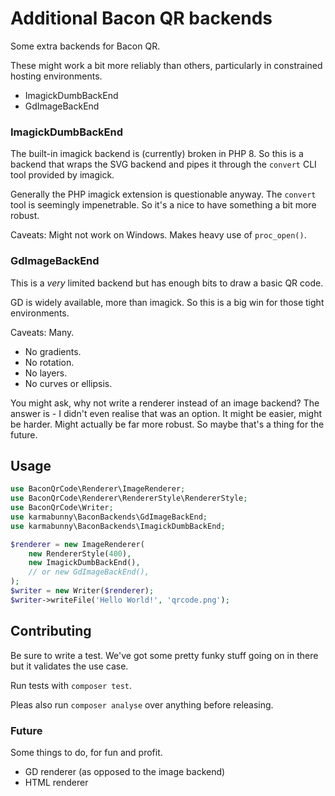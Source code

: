 
# Additional Bacon QR backends

Some extra backends for Bacon QR.

These might work a bit more reliably than others, particularly in constrained hosting environments.

- ImagickDumbBackEnd
- GdImageBackEnd


### ImagickDumbBackEnd

The built-in imagick backend is (currently) broken in PHP 8. So this is a backend that wraps the SVG backend and pipes it through the `convert` CLI tool provided by imagick.

Generally the PHP imagick extension is questionable anyway. The `convert` tool is seemingly impenetrable. So it's a nice to have something a bit more robust.

Caveats: Might not work on Windows. Makes heavy use of `proc_open()`.


### GdImageBackEnd

This is a _very_ limited backend but has enough bits to draw a basic QR code.

GD is widely available, more than imagick. So this is a big win for those tight environments.

Caveats: Many.

 - No gradients.
 - No rotation.
 - No layers.
 - No curves or ellipsis.

You might ask, why not write a renderer instead of an image backend? The answer is - I didn't even realise that was an option. It might be easier, might be harder. Might actually be far more robust. So maybe that's a thing for the future.


## Usage

```php
use BaconQrCode\Renderer\ImageRenderer;
use BaconQrCode\Renderer\RendererStyle\RendererStyle;
use BaconQrCode\Writer;
use karmabunny\BaconBackends\GdImageBackEnd;
use karmabunny\BaconBackends\ImagickDumbBackEnd;

$renderer = new ImageRenderer(
    new RendererStyle(400),
    new ImagickDumbBackEnd(),
    // or new GdImageBackEnd(),
);
$writer = new Writer($renderer);
$writer->writeFile('Hello World!', 'qrcode.png');
```


## Contributing

Be sure to write a test. We've got some pretty funky stuff going on in there but it validates the use case.

Run tests with `composer test`.

Pleas also run `composer analyse` over anything before releasing.


### Future

Some things to do, for fun and profit.

- GD renderer (as opposed to the image backend)
- HTML renderer
